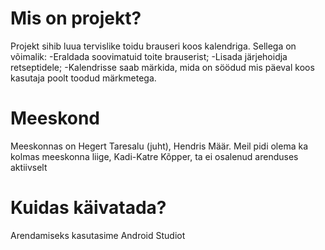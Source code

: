 Mis on projekt?
==================
Projekt sihib luua tervislike toidu brauseri koos kalendriga. Sellega on võimalik:
	-Eraldada soovimatuid toite brauserist;
	-Lisada järjehoidja retseptidele;
	-Kalendrisse saab märkida, mida on söödud mis päeval koos kasutaja poolt toodud märkmetega.

Meeskond
==================
Meeskonnas on Hegert Taresalu (juht), Hendris Määr.
Meil pidi olema ka kolmas meeskonna liige, Kadi-Katre Kõpper,
ta ei osalenud arenduses aktiivselt

Kuidas käivatada?
==================
Arendamiseks kasutasime Android Studiot